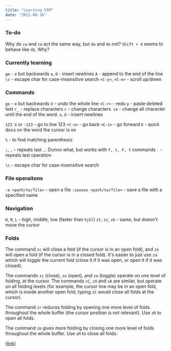 ```yaml
---
title: "Learning VIM"
date: "2022-08-16"
---
```


### To-do
Why do `cw` and `ce` act the same way, but `dw` and `de` not?
`Shift + d` seems to behave like `d$`. Why?

### Currently learning
`ge` - `e` but backwards
`o`, `O` - insert newlines
`A` - append to the end of the line
`\c` - escape char for case-insensitive search
`<C-y>`, `<C-e>` - scroll up/down

### Commands
`ge` - `e` but backwards
`U` - undo the whole line
`<C-r>` - redo
`p` - paste deleted text
`r_` - replace characters
`c` - change characters. `ce` - change all character until the end of the word.
`o`, `O` - insert newlines

`123 G` or `:123` - go to line 123
`<C-o>` - go back
`<C-i>` - go forward
`K` - quick docs on the word the cursor is on

`%` - to find matching parenthesis

`;`, `,` - repeats last ... Dunno what, but works with `f, t, F, t` commands
`.` - repeats last operation

`\c` - escape char for case-insensitive search

### File operaitons
`:e <path/to/file>` - open a file
`:saveas <path/to/file>` - save a file with a specified name

### Navigation
`H`, `M`, `L` - high, middle, low (faster than `hjkl`)
`zt`, `zz`, `zb` - same, but doesn't move the cursor

### Folds
The command `zc` will close a fold (if the cursor is in an open fold), and `zo` will open a fold (if the cursor is in a closed fold). It's easier to just use `za` which will toggle the current fold (close it if it was open, or open it if it was closed).

The commands `zc` (close), `zo` (open), and `za` (toggle) operate on one level of folding, at the cursor. The commands `zC`, `zO` and `zA` are similar, but operate on all folding levels (for example, the cursor line may be in an open fold, which is inside another open fold; typing `zC` would close all folds at the cursor).

The command `zr` reduces folding by opening one more level of folds throughout the whole buffer (the cursor position is not relevant). Use `zR` to open all folds.

The command `zm` gives more folding by closing one more level of folds throughout the whole buffer. Use `zM` to close all folds.

([link](https://vim.fandom.com/wiki/Folding))
